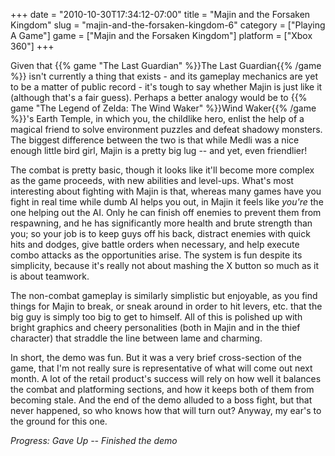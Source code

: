+++
date = "2010-10-30T17:34:12-07:00"
title = "Majin and the Forsaken Kingdom"
slug = "majin-and-the-forsaken-kingdom-6"
category = ["Playing A Game"]
game = ["Majin and the Forsaken Kingdom"]
platform = ["Xbox 360"]
+++

Given that {{% game "The Last Guardian" %}}The Last Guardian{{% /game %}} isn't currently a thing that exists - and its gameplay mechanics are yet to be a matter of public record - it's tough to say whether Majin is just like it (although that's a fair guess).  Perhaps a better analogy would be to {{% game "The Legend of Zelda: The Wind Waker" %}}Wind Waker{{% /game %}}'s Earth Temple, in which you, the childlike hero, enlist the help of a magical friend to solve environment puzzles and defeat shadowy monsters.  The biggest difference between the two is that while Medli was a nice enough little bird girl, Majin is a pretty big lug -- and yet, even friendlier!

The combat is pretty basic, though it looks like it'll become more complex as the game proceeds, with new abilities and level-ups.  What's most interesting about fighting with Majin is that, whereas many games have you fight in real time while dumb AI helps you out, in Majin it feels like <i>you're</i> the one helping out the AI.  Only he can finish off enemies to prevent them from respawning, and he has significantly more health and brute strength than you; so your job is to keep guys off his back, distract enemies with quick hits and dodges, give battle orders when necessary, and help execute combo attacks as the opportunities arise.  The system is fun despite its simplicity, because it's really not about mashing the X button so much as it is about teamwork.

The non-combat gameplay is similarly simplistic but enjoyable, as you find things for Majin to break, or sneak around in order to hit levers, etc. that the big guy is simply too big to get to himself.  All of this is polished up with bright graphics and cheery personalities (both in Majin and in the thief character) that straddle the line between lame and charming.

In short, the demo was fun.  But it was a very brief cross-section of the game, that I'm not really sure is representative of what will come out next month.  A lot of the retail product's success will rely on how well it balances the combat and platforming sections, and how it keeps both of them from becoming stale.  And the end of the demo alluded to a boss fight, but that never happened, so who knows how that will turn out?  Anyway, my ear's to the ground for this one.

<i>Progress: Gave Up -- Finished the demo</i>